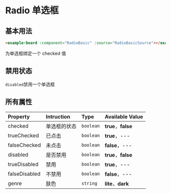 # Radio 单选框

## 基本用法

```html
<example-board :component="RadioBasic" :source="RadioBasicSource"></example-board>
```

为单选框绑定一个 checked 值
<example-board :component="RadioBasic" :source="RadioBasicSource"></example-board>

## 禁用状态

`disabled`禁用一个单选框
<example-board :component="RadioDisabled" :source="RadioDisabledSource"></example-board>
<example-board :component="ScoreRankBasic" :source="ScoreRankBasicSource"></example-board>

## 所有属性

| Property      | Intruction   | Type      | Available Value     |
| :------------ | :----------- | :-------- | :------------------ |
| checked       | 单选框的状态 | `boolean` | **true**，**false** |
| trueChecked   | 已点击       | `boolean` | **true**，---       |
| falseChecked  | 未点击       | `boolean` | **false**，---      |
| disabled      | 是否禁用     | `boolean` | **true**，**false** |
| trueDisabled  | 禁用         | `boolean` | **true**，---       |
| falseDisabled | 不禁用       | `boolean` | **false**，---      |
| genre         | 肤色         | `string`  | **lite**，**dark**  |

<script>
import RadioBasic from 'docs/examples/form/radio/RadioBasic';
import RadioBasicSource from 'docs/examples/form/radio/RadioBasic.txt';
import RadioDisabled from 'docs/examples/form/radio/RadioDisabled';
import RadioDisabledSource from 'docs/examples/form/radio/RadioDisabled.txt';
import ScoreRankBasic from 'docs/examples/score-rank/ScoreRankBasic.vue';
import ScoreRankBasicSource from 'docs/examples/score-rank/ScoreRankBasic.txt';
export default {
  data() {
    return {
      RadioBasic,
      RadioBasicSource,
      RadioDisabled,
      RadioDisabledSource,
      ScoreRankBasic,
      ScoreRankBasicSource
    }
  }
}
</script>
